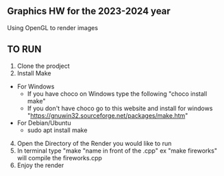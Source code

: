 ## Graphics HW for the 2023-2024 year

Using OpenGL to render images

## TO RUN
1. Clone the prodject
2. Install Make
  - For Windows
      - If you have choco on Windows type the following "choco install make"
      - If you don't have choco go to this website and install for windows "https://gnuwin32.sourceforge.net/packages/make.htm"
  - For Debian/Ubuntu
      - sudo apt install make
4. Open the Directory of the Render you would like to run
5. In terminal type "make "name in front of the .cpp" ex "make fireworks" will compile the fireworks.cpp
6. Enjoy the render
